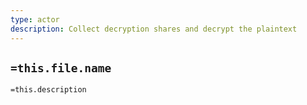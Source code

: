 ```yaml
---
type: actor
description: Collect decryption shares and decrypt the plaintext
---
```

## `=this.file.name`

`=this.description`
